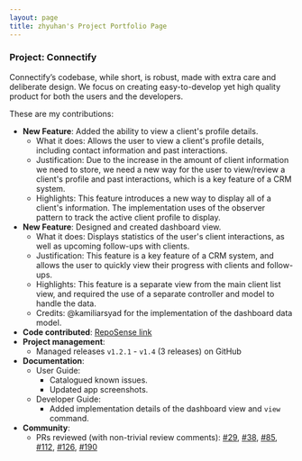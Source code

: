 ```yaml
---
layout: page
title: zhyuhan's Project Portfolio Page
---
```


### Project: Connectify

Connectify’s codebase, while short, is robust, made with extra care and deliberate design. We focus on creating easy-to-develop yet high quality product for both the users and the developers.

These are my contributions:

- **New Feature**: Added the ability to view a client's profile details.
  - What it does: Allows the user to view a client's profile details, including contact information and past interactions.
  - Justification: Due to the increase in the amount of client information we need to store, we need a new way for the user to view/review a client's profile and past interactions, which is a key feature of a CRM system.
  - Highlights: This feature introduces a new way to display all of a client's information. The implementation uses of the observer pattern to track the active client profile to display.
- **New Feature**: Designed and created dashboard view.
  - What it does: Displays statistics of the user's client interactions, as well as upcoming follow-ups with clients.
  - Justification: This feature is a key feature of a CRM system, and allows the user to quickly view their progress with clients and follow-ups.
  - Highlights: This feature is a separate view from the main client list view, and required the use of a separate controller and model to handle the data.
  - Credits: @kamiliarsyad for the implementation of the dashboard data model.
- **Code contributed**: [RepoSense link](https://nus-cs2103-ay2324s1.github.io/tp-dashboard/?search=zhyuhan&breakdown=true&checkedFileTypes=docs~functional-code~test-code~other&tabOpen=false)
- **Project management**:
  - Managed releases `v1.2.1` - `v1.4` (3 releases) on GitHub
- **Documentation**:
  - User Guide:
    - Catalogued known issues.
    - Updated app screenshots.
  - Developer Guide:
    - Added implementation details of the dashboard view and `view` command.
- **Community**:
  - PRs reviewed (with non-trivial review comments): [\#29](https://github.com/AY2324S1-CS2103T-F11-4/tp/pull/29), [\#38](https://github.com/AY2324S1-CS2103T-F11-4/tp/pull/38), [\#85](https://github.com/AY2324S1-CS2103T-F11-4/tp/pull/85), [\#112](https://github.com/AY2324S1-CS2103T-F11-4/tp/pull/112), [\#126](https://github.com/AY2324S1-CS2103T-F11-4/tp/pull/126), [\#190](https://github.com/AY2324S1-CS2103T-F11-4/tp/pull/190)
